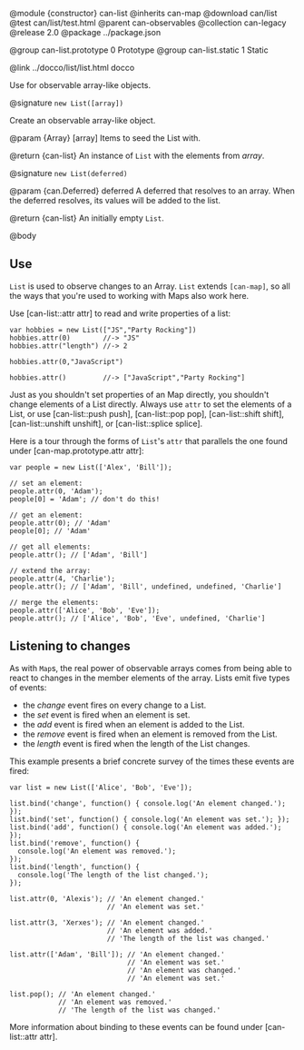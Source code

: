 @module {constructor} can-list
@inherits can-map
@download can/list
@test can/list/test.html
@parent can-observables
@collection can-legacy
@release 2.0
@package ../package.json

@group can-list.prototype 0 Prototype
@group can-list.static 1 Static

@link ../docco/list/list.html docco

Use for observable array-like objects.

@signature `new List([array])`

Create an observable array-like object.

@param {Array} [array] Items to seed the List with.

@return {can-list} An instance of `List` with the elements from _array_.

@signature `new List(deferred)`

@param {can.Deferred} deferred A deferred that resolves to an
array.  When the deferred resolves, its values will be added to the list.

@return {can-list} An initially empty `List`.  


@body

## Use

`List` is used to observe changes to an Array.  `List` extends `[can-map]`, so all the
ways that you're used to working with Maps also work here.

Use [can-list::attr attr] to read and write properties of a list:

    var hobbies = new List(["JS","Party Rocking"])
    hobbies.attr(0)        //-> "JS"
    hobbies.attr("length") //-> 2

    hobbies.attr(0,"JavaScript")

    hobbies.attr()         //-> ["JavaScript","Party Rocking"]

Just as you shouldn't set properties of an Map directly, you shouldn't change elements
of a List directly. Always use `attr` to set the elements of a List, or use [can-list::push push],
[can-list::pop pop], [can-list::shift shift], [can-list::unshift unshift], or [can-list::splice splice].

Here is a tour through the forms of `List`'s `attr` that parallels the one found under [can-map.prototype.attr attr]:

```
var people = new List(['Alex', 'Bill']);

// set an element:
people.attr(0, 'Adam');
people[0] = 'Adam'; // don't do this!

// get an element:
people.attr(0); // 'Adam'
people[0]; // 'Adam'

// get all elements:
people.attr(); // ['Adam', 'Bill']

// extend the array:
people.attr(4, 'Charlie');
people.attr(); // ['Adam', 'Bill', undefined, undefined, 'Charlie']

// merge the elements:
people.attr(['Alice', 'Bob', 'Eve']);
people.attr(); // ['Alice', 'Bob', 'Eve', undefined, 'Charlie']
```

## Listening to changes

As with `Map`s, the real power of observable arrays comes from being able to
react to changes in the member elements of the array. Lists emit five types of events:

- the _change_ event fires on every change to a List.
- the _set_ event is fired when an element is set.
- the _add_ event is fired when an element is added to the List.
- the _remove_ event is fired when an element is removed from the List.
- the _length_ event is fired when the length of the List changes.

This example presents a brief concrete survey of the times these events are fired:

```
var list = new List(['Alice', 'Bob', 'Eve']);

list.bind('change', function() { console.log('An element changed.'); });
list.bind('set', function() { console.log('An element was set.'); });
list.bind('add', function() { console.log('An element was added.'); });
list.bind('remove', function() {
  console.log('An element was removed.');
});
list.bind('length', function() {
  console.log('The length of the list changed.');
});

list.attr(0, 'Alexis'); // 'An element changed.'
                        // 'An element was set.'

list.attr(3, 'Xerxes'); // 'An element changed.'
                        // 'An element was added.'
                        // 'The length of the list was changed.'

list.attr(['Adam', 'Bill']); // 'An element changed.'
                             // 'An element was set.'
                             // 'An element was changed.'
                             // 'An element was set.'

list.pop(); // 'An element changed.'
            // 'An element was removed.'
            // 'The length of the list was changed.'
```

More information about binding to these events can be found under [can-list::attr attr].

